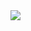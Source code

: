 
<div>
<img src='https://pbs.twimg.com/profile_images/1047115195980558337/J_sUXpzr.jpg' display="block" margin-left="auto" margin-right="auto"></img>
</div>


<!--
### Hi there 👋

**TengSean/TengSean** is a ✨ _special_ ✨ repository because its `README.md` (this file) appears on your GitHub profile.
Here are some ideas to get you started:


- 🔭 I’m currently working on ...
- 🌱 I’m currently learning ...
- 👯 I’m looking to collaborate on ...
- 🤔 I’m looking for help with ...
- 💬 Ask me about ...
- 📫 How to reach me: ...
- 😄 Pronouns: ...
- ⚡ Fun fact: ...
-->
